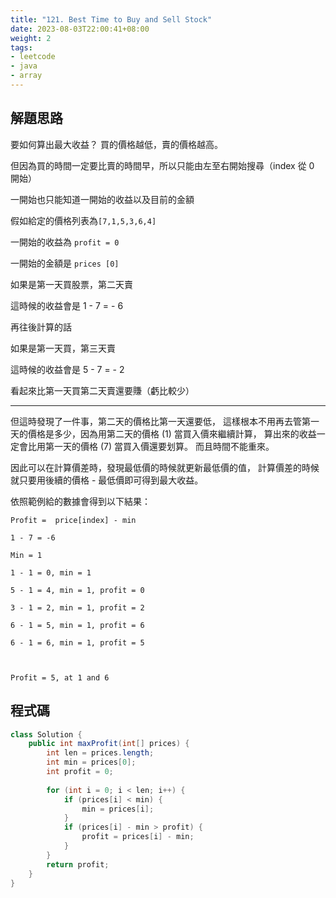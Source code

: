 ```yaml
---
title: "121. Best Time to Buy and Sell Stock"
date: 2023-08-03T22:00:41+08:00
weight: 2
tags:
- leetcode
- java
- array
---
```


## 解題思路

要如何算出最大收益？ 買的價格越低，賣的價格越高。

但因為買的時間一定要比賣的時間早，所以只能由左至右開始搜尋（index 從 0 開始）

一開始也只能知道一開始的收益以及目前的金額



假如給定的價格列表為`[7,1,5,3,6,4]`

一開始的收益為 `profit = 0`

一開始的金額是 `prices [0]`



如果是第一天買股票，第二天賣

這時候的收益會是 1 - 7 = - 6

再往後計算的話

如果是第一天買，第三天賣

這時候的收益會是 5 - 7 = - 2

看起來比第一天買第二天賣還要賺（虧比較少）

---

但這時發現了一件事，第二天的價格比第一天還要低，
這樣根本不用再去管第一天的價格是多少，因為用第二天的價格 (1) 當買入價來繼續計算，
算出來的收益一定會比用第一天的價格 (7) 當買入價還要划算。
而且時間不能重來。


因此可以在計算價差時，發現最低價的時候就更新最低價的值，
計算價差的時候就只要用後續的價格 - 最低價即可得到最大收益。


依照範例給的數據會得到以下結果：
```agsl
Profit =  price[index] - min

1 - 7 = -6

Min = 1

1 - 1 = 0, min = 1

5 - 1 = 4, min = 1, profit = 0

3 - 1 = 2, min = 1, profit = 2

6 - 1 = 5, min = 1, profit = 6

6 - 1 = 6, min = 1, profit = 5



Profit = 5, at 1 and 6

```

## 程式碼
```java
class Solution {
    public int maxProfit(int[] prices) {
        int len = prices.length;
        int min = prices[0];
        int profit = 0;
        
        for (int i = 0; i < len; i++) {
            if (prices[i] < min) {
                min = prices[i];
            }
            if (prices[i] - min > profit) {
                profit = prices[i] - min;
            }
        }
        return profit;
    }
}
```